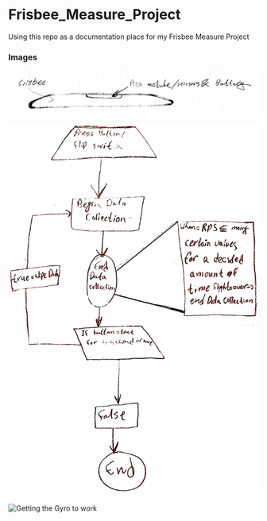 # Frisbee_Measure_Project
Using this repo as a documentation place for my Frisbee Measure Project

 


### Images

![iteration #1](Images/Frisbee%20Iteration%20v.1.JPG)

<img src="Images/SampleCode.jpg" alt="Sample code of how the project will work" width="750" height="750">

![Getting the Gyro to work](Images/Working%20Gyro(v.1).gif)

<br>
<br>



